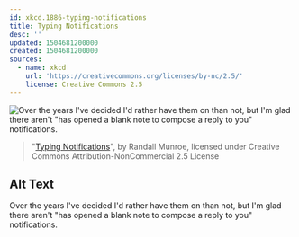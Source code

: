 ```yaml
---
id: xkcd.1886-typing-notifications
title: Typing Notifications
desc: ''
updated: 1504681200000
created: 1504681200000
sources:
  - name: xkcd
    url: 'https://creativecommons.org/licenses/by-nc/2.5/'
    license: Creative Commons 2.5
---
```

![Over the years I've decided I'd rather have them on than not, but I'm glad there aren't "has opened a blank note to compose a reply to you" notifications.](https://imgs.xkcd.com/comics/typing_notifications.png)
> "[Typing Notifications](https://xkcd.com/1886/)", by Randall Munroe, licensed under Creative Commons Attribution-NonCommercial 2.5 License

## Alt Text
Over the years I've decided I'd rather have them on than not, but I'm glad there aren't "has opened a blank note to compose a reply to you" notifications.
